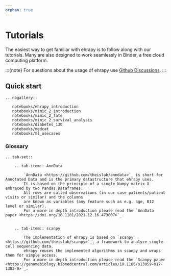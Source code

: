 ```yaml
---
orphan: true
---
```


# Tutorials

The easiest way to get familiar with ehrapy is to follow along with our tutorials.
Many are also designed to work seamlessly in Binder, a free cloud computing platform.

:::{note}
For questions about the usage of ehrapy use [Github Discussions].
:::

## Quick start

```{eval-rst}
.. nbgallery::

   notebooks/ehrapy_introduction
   notebooks/mimic_2_introduction
   notebooks/mimic_2_fate
   notebooks/mimic_2_survival_analysis
   notebooks/diabetes_130
   notebooks/medcat
   notebooks/ml_usecases

```

### Glossary

```{eval-rst}
.. tab-set::

    .. tab-item:: AnnData

        `AnnData <https://github.com/theislab/anndata>`_ is short for Annotated Data and is the primary datastructure that ehrapy uses.
        It is based on the principle of a single Numpy matrix X embraced by two Pandas Dataframes.
        All rows are called observations (in our case patients/patient visits or similar) and the columns
        are known as variables (any feature such as e.g. age, B12 level or similar).
        For a more in depth introduction please read the `AnnData paper <https://doi.org/10.1101/2021.12.16.473007>`_.


    .. tab-item:: scanpy

        The implementation of ehrapy is based on `scanpy <https://github.com/theislab/scanpy>`_, a framework to analyze single-cell sequencing data.
        ehrapy reuses the implemented algorithms in scanpy and wraps them for simple access.
        For a more in depth introduction please read the `Scanpy paper <https://genomebiology.biomedcentral.com/articles/10.1186/s13059-017-1382-0>`_.
```

[github discussions]: https://github.com/theislab/ehrapy/discussions
